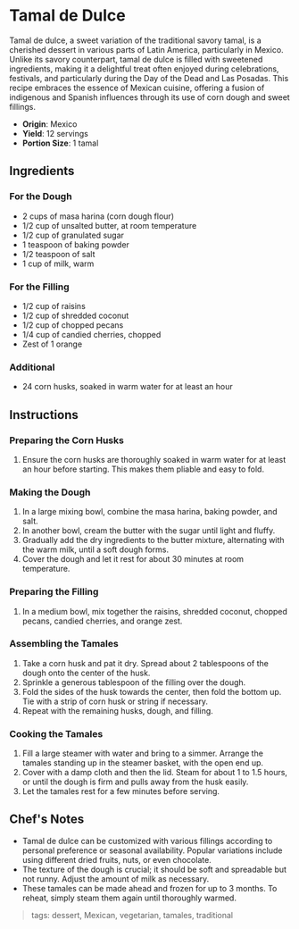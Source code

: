 # Tamal de Dulce

Tamal de dulce, a sweet variation of the traditional savory tamal, is a cherished dessert in various parts of Latin America, particularly in Mexico. Unlike its savory counterpart, tamal de dulce is filled with sweetened ingredients, making it a delightful treat often enjoyed during celebrations, festivals, and particularly during the Day of the Dead and Las Posadas. This recipe embraces the essence of Mexican cuisine, offering a fusion of indigenous and Spanish influences through its use of corn dough and sweet fillings.

- **Origin**: Mexico
- **Yield**: 12 servings
- **Portion Size**: 1 tamal

## Ingredients

### For the Dough
- 2 cups of masa harina (corn dough flour)
- 1/2 cup of unsalted butter, at room temperature
- 1/2 cup of granulated sugar
- 1 teaspoon of baking powder
- 1/2 teaspoon of salt
- 1 cup of milk, warm

### For the Filling
- 1/2 cup of raisins
- 1/2 cup of shredded coconut
- 1/2 cup of chopped pecans
- 1/4 cup of candied cherries, chopped
- Zest of 1 orange

### Additional
- 24 corn husks, soaked in warm water for at least an hour

## Instructions

### Preparing the Corn Husks
1. Ensure the corn husks are thoroughly soaked in warm water for at least an hour before starting. This makes them pliable and easy to fold.

### Making the Dough
1. In a large mixing bowl, combine the masa harina, baking powder, and salt.
2. In another bowl, cream the butter with the sugar until light and fluffy.
3. Gradually add the dry ingredients to the butter mixture, alternating with the warm milk, until a soft dough forms.
4. Cover the dough and let it rest for about 30 minutes at room temperature.

### Preparing the Filling
1. In a medium bowl, mix together the raisins, shredded coconut, chopped pecans, candied cherries, and orange zest.

### Assembling the Tamales
1. Take a corn husk and pat it dry. Spread about 2 tablespoons of the dough onto the center of the husk.
2. Sprinkle a generous tablespoon of the filling over the dough.
3. Fold the sides of the husk towards the center, then fold the bottom up. Tie with a strip of corn husk or string if necessary.
4. Repeat with the remaining husks, dough, and filling.

### Cooking the Tamales
1. Fill a large steamer with water and bring to a simmer. Arrange the tamales standing up in the steamer basket, with the open end up.
2. Cover with a damp cloth and then the lid. Steam for about 1 to 1.5 hours, or until the dough is firm and pulls away from the husk easily.
3. Let the tamales rest for a few minutes before serving.

## Chef's Notes
- Tamal de dulce can be customized with various fillings according to personal preference or seasonal availability. Popular variations include using different dried fruits, nuts, or even chocolate.
- The texture of the dough is crucial; it should be soft and spreadable but not runny. Adjust the amount of milk as necessary.
- These tamales can be made ahead and frozen for up to 3 months. To reheat, simply steam them again until thoroughly warmed.

> tags: dessert, Mexican, vegetarian, tamales, traditional